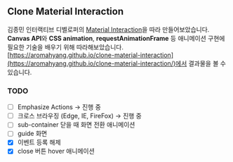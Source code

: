 ## Clone Material Interaction

김종민 인터랙티브 디벨로퍼의 [Material Interaction](https://material.cmiscm.com/)을 따라 만들어보았습니다.     
**Canvas API**와 **CSS animation**, **requestAnimationFrame** 등 애니메이션 구현에 필요한 기술을 배우기 위해 따라해보았습니다.  
[https://aromahyang.github.io/clone-material-interaction](https://aromahyang.github.io/clone-material-interaction/)에서 결과물을 볼 수 있습니다.

### TODO

- [ ] Emphasize Actions → 진행 중
- [ ] 크로스 브라우징 (Edge, IE, FireFox) → 진행 중
- [ ] sub-container 닫을 때 화면 전환 애니메이션
- [ ] guide 화면
- [x] 이벤트 등록 해제
- [x] close 버튼 hover 애니메이션
